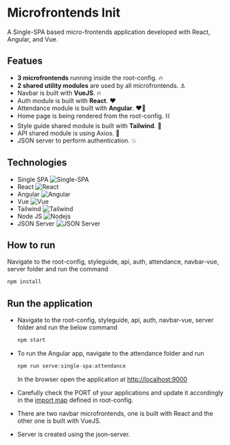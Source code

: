 # Microfrontends Init

A Single-SPA based micro-frontends application developed with React, Angular, and Vue.

## Featues
- **3 microfrontends** running inside the root-config. :fire:
- **2 shared utility modules** are used by all microfrontends. :anchor:
- Navbar is built with **VueJS**. :fire:
- Auth module is built with **React**. :heart:
- Attendance module is built with **Angular**. :heart_on_fire:
- Home page is being rendered from the root-config. :chains:
- Style guide shared module is built with **Tailwind**. :small_blue_diamond:
- API shared module is using Axios. :calling:
- JSON server to perform authentication. :boom:

## Technologies
- Single SPA <img alt="Single-SPA" src="https://img.shields.io/badge/-Single%20SPA-EF689F?style=flat-square&logo=Single-SPA&logoColor=white" />
- React <img alt="React" src="https://img.shields.io/badge/-React-45b8d8?style=flat-square&logo=react&logoColor=white" />
- Angular <img alt="Angular" src="https://img.shields.io/badge/-Angular-C4002F?style=flat-square&logo=angular&logoColor=white" />
- Vue <img alt="Vue" src="https://img.shields.io/badge/-VueJS-42B883?style=flat-square&logo=Vue&logoColor=white" />
- Tailwind <img alt="Tailwind" src="https://img.shields.io/badge/-Tailwind-37BDF7?style=flat-square&logo=tailwindcss&logoColor=white" />
- Node JS <img alt="Nodejs" src="https://img.shields.io/badge/-Nodejs-43853d?style=flat-square&logo=Node.js&logoColor=white" />
- JSON Server <img alt="JSON Server" src="https://img.shields.io/badge/-JSON%20Server-1E3A8A?style=flat-square&logo=json&logoColor=white" />

## How to run

Navigate to the root-config, styleguide, api, auth, attendance, navbar-vue, server folder and run the command

```js
npm install
```

## Run the application

- Navigate to the root-config, styleguide, api, auth, navbar-vue, server folder and run the below command

  ```js
  npm start
  ```

- To run the Angular app, navigate to the attendance folder and run

  ```js
  npm run serve:single-spa:attendance
  ```

  In the browser open the application at <http://localhost:9000>

- Carefully check the PORT of your applications and update it accordingly in the [import map](https://github.com/iAmmar7/microfrontends-task-app/blob/main/root-config/src/index.ejs#L55) defined in root-config.

- There are two navbar microfrontends, one is built with React and the other one is built with VueJS.

- Server is created using the json-server.
